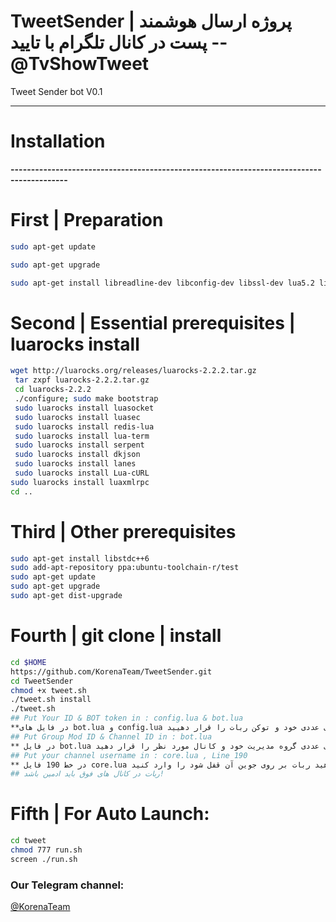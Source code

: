 # TweetSender | پروژه ارسال هوشمند پست در کانال تلگرام با تایید  -- @TvShowTweet
Tweet Sender bot V0.1
* * *

# Installation  
**------------------------------------------------------------------------------------------**
# First | Preparation
```sh
sudo apt-get update

sudo apt-get upgrade

sudo apt-get install libreadline-dev libconfig-dev libssl-dev lua5.2 liblua5.2-dev libevent-dev make unzip git redis-server g++ libjansson-dev libpython-dev expat libexpat1-dev tmux subversion
```
# Second | Essential prerequisites | luarocks install
```sh
wget http://luarocks.org/releases/luarocks-2.2.2.tar.gz
 tar zxpf luarocks-2.2.2.tar.gz
 cd luarocks-2.2.2
 ./configure; sudo make bootstrap
 sudo luarocks install luasocket
 sudo luarocks install luasec
 sudo luarocks install redis-lua
 sudo luarocks install lua-term
 sudo luarocks install serpent
 sudo luarocks install dkjson
 sudo luarocks install lanes
 sudo luarocks install Lua-cURL
sudo luarocks install luaxmlrpc
cd ..
```
# Third | Other prerequisites
```sh
sudo apt-get install libstdc++6
sudo add-apt-repository ppa:ubuntu-toolchain-r/test 
sudo apt-get update
sudo apt-get upgrade
sudo apt-get dist-upgrade
```
# Fourth | git clone | install
```sh
cd $HOME
https://github.com/KorenaTeam/TweetSender.git
cd TweetSender
chmod +x tweet.sh
./tweet.sh install
./tweet.sh 
## Put Your ID & BOT token in : config.lua & bot.lua 
**در فایل های bot.lua و config.lua آیدی عددی خود و توکن ربات را قرار دهیید.
## Put Group Mod ID & Channel ID in : bot.lua
** در فایل bot.lua آیدی عددی گروه مدیریت خود و کانال مورد نظر را قرار دهید.
## Put your channel username in : core.lua , Line 190
** در خط 190 فایل core.lua یوزرنیم کانالی که میخواهید ربات بر روی جوین آن قفل شود را وارد کنید.
## ربات در کانال های فوق باید ادمین باشد!
```
# Fifth | For Auto Launch:
```sh
cd tweet
chmod 777 run.sh
screen ./run.sh
```

### Our Telegram channel:

[@KorenaTeam](https://telegram.me/korenateam)

